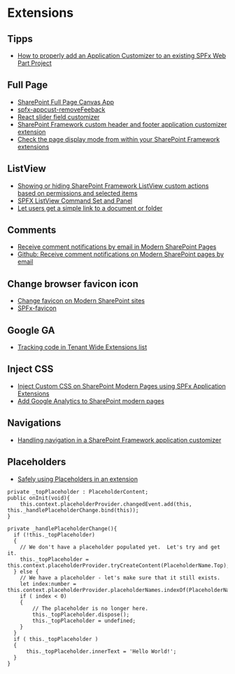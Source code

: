# Extensions

## Tipps

- [How to properly add an Application Customizer to an existing SPFx Web Part Project](http://www.dotnetmafia.com/blogs/dotnettipoftheday/archive/2019/01/08/how-to-properly-add-an-application-customizer-to-an-existing-spfx-web-part-project.aspx)

## Full Page

- [SharePoint Full Page Canvas App](https://github.com/aflyen/spfx-extension-fullpagecanvas)
- [spfx-appcust-removeFeeback](https://github.com/StfBauer/spfx-appcust-removeFeeback)
- [React slider field customizer](http://tricky-sharepoint.blogspot.ch/2017/07/sharepoint-framework-extensions-react.html)
- [SharePoint Framework custom header and footer application customizer extension](https://github.com/dannyjessee/SPFxHeaderFooter)
- [Check the page display mode from within your SharePoint Framework extensions](https://www.eliostruyf.com/check-page-mode-from-within-spfx-extensions)

## ListView

- [Showing or hiding SharePoint Framework ListView custom actions based on permissions and selected items](https://www.eliostruyf.com/showing-or-hiding-sharepoint-framework-listview-custom-actions-based-on-permissions-and-selected-items)
- [SPFX ListView Command Set and Panel](https://ypcode.wordpress.com/2019/01/03/spfx-listview-command-set-and-panel/)
- [Let users get a simple link to a document or folder](https://jonasbjerke.wordpress.com/2019/01/06/extending-sharepoint-let-users-get-a-regular-link-to-a-document-or-folder/)

## Comments

- [Receive comment notifications by email in Modern SharePoint Pages](http://sharepoint.handsontek.net/2018/08/13/receive-comment-notification-by-email-in-modern-sharepoint-pages)
- [Github: Receive comment notifications on Modern SharePoint pages by email](https://github.com/joaoferreira/Comments-Notifications-On-Modern-SharePoint-Pages)

## Change browser favicon icon

- [Change favicon on Modern SharePoint sites](http://sharepoint.handsontek.net/2018/08/24/change-favicon-on-modern-sharepoint-sites)
- [SPFx-favicon](https://github.com/joaoferreira/SPFx-favicon)

## Google GA

- [Tracking code in Tenant Wide Extensions list](http://www.expiscornovus.com/2019/01/02/tracking-code-in-tenant-wide-extensions-list/)

## Inject CSS

- [Inject Custom CSS on SharePoint Modern Pages using SPFx Application Extensions](https://tahoeninjas.blog/2018/10/29/update-inject-custom-css-on-sharepoint-modern-pages-using-spfx-application-extensions/)
- [Add Google Analytics to SharePoint modern pages](https://joelfmrodrigues.wordpress.com/2019/01/10/add-google-analytics-to-sharepoint-modern-pages/)

## Navigations

- [Handling navigation in a SharePoint Framework application customizer](https://www.eliostruyf.com/handling-navigation-in-a-sharepoint-framework-application-customizer)

## Placeholders

- [Safely using Placeholders in an extension](https://github.com/SharePoint/sp-dev-docs/wiki/Safely-using-Placeholders-in-an-extension)

```tsx
private _topPlaceholder : PlaceholderContent;
public onInit(void){
    this.context.placeholderProvider.changedEvent.add(this, this._handlePlaceholderChange.bind(this));
}

private _handlePlaceholderChange(){
  if (!this._topPlaceholder)
  {
    // We don't have a placeholder populated yet.  Let's try and get it.
    this._topPlaceholder = this.context.placeholderProvider.tryCreateContent(PlaceholderName.Top);
  } else {
    // We have a placeholder - let's make sure that it still exists.
    let index:number = this.context.placeholderProvider.placeholderNames.indexOf(PlaceholderName.Top);
    if ( index < 0)
    {
        // The placeholder is no longer here.
        this._topPlaceholder.dispose();
        this._topPlaceholder = undefined;
    }
  }
  if ( this._topPlaceholder )
  {
      this._topPlaceholder.innerText = 'Hello World!';
  }
}
```